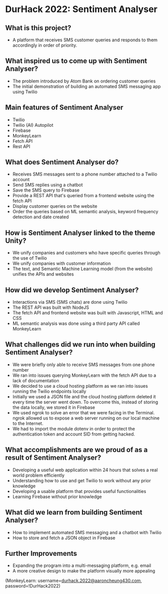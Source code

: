 # DurHack 2022: Sentiment Analyser

## What is this project?
- A platform that receives SMS customer queries and responds to them accordingly in order of priority.

## What inspired us to come up with Sentiment Analyser?
- The problem introduced by Atom Bank on ordering customer queries
- The initial demonstration of building an automated SMS messaging app using Twilio

## Main features of Sentiment Analyser
- Twilio
- Twilio (AI) Autopilot
- Firebase
- MonkeyLearn
- Fetch API
- Rest API

## What does Sentiment Analyser do?
- Receives SMS messages sent to a phone number attached to a Twilio account
- Send SMS replies using a chatbot
- Save the SMS query to Firebase
- Provide a REST API that's queried from a frontend website using the fetch API
- Display customer queries on the website
- Order the queries based on ML semantic analysis, keyword frequency detection and date created


## How is Sentiment Analyser linked to the theme Unity?
- We unify companies and customers who have specific queries through the use of Twilio
- We unify companies with customer information
- The text, and Semantic Machine Learning model (from the website) unifies the APIs and websites

## How did we develop Sentiment Analyser?
- Interactions via SMS (SMS chats) are done using Twilio
- The REST API was built with NodeJS
- The fetch API and frontend website was built with Javascript, HTML and CSS
- ML semantic analysis was done using a third party API called MonkeyLearn

## What challenges did we run into when building Sentiment Analyser?
- We were briefly only able to receive SMS messages from one phone number
- We ran into issues querying MonkeyLearn with the fetch API due to a lack of documentation
- We decided to use a cloud hosting platform as we ran into issues running the Twilio endpoints locally
- Initially we used a JSON file and the cloud hosting platform deleted it every time the server went down. To overcome this, instead of storing the data locally, we stored it in Firebase
- We used ngrok to solve an error that we were facing in the Terminal. ngrok allowed us to expose a web server running on our local machine to the Internet.
- We had to import the module dotenv in order to protect the authentication token and account SID from getting hacked.

## What accomplishments are we proud of as a result of Sentiment Analyser?
- Developing a useful web application within 24 hours that solves a real world problem efficiently
- Understanding how to use and get Twilio to work without any prior knowledge
- Developing a usable platform that provides useful functionalities
- Learning Firebase without prior knowledge

## What did we learn from building Sentiment Analyser?
- How to implement automated SMS messaging and a chatbot with Twilio
- How to store and fetch a JSON object in Firebase

## Further Improvements
- Expanding the program into a multi-messaging platform, e.g. email
- A more creative design to make the platform visually more appealing

(MonkeyLearn: username=durhack.2022@aaroncheung430.com, password=!DurHack2022)
